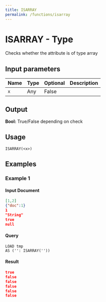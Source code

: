 ```yaml
---
title: ISARRAY
permalink: /functions/isarray
---
```


# ISARRAY - Type

Checks whether the attribute is of type array

## Input parameters

| Name | Type | Optional | Description |
| --- | --- | --- | --- |
| `x` | Any | False |  |

## Output

**Bool:** True/False depending on check

## Usage

```joda
ISARRAY(<x>)
```

## Examples

### Example 1

#### Input Document
```json
[1,2]
{"doc":1}
1
"String"
true
null
```


#### Query
```joda
LOAD tmp
AS ('': ISARRAY(''))
```
#### Result
```json
true
false
false
false
false
false
```


